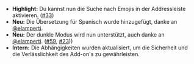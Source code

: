 * **Highlight:** Du kannst nun die Suche nach Emojis in der Addressleiste aktivieren. ([#33](https://github.com/rugk/awesome-emoji-picker/issues/33))
* **Neu:** Die Übersetzung für Spanisch wurde hinzugefügt, danke an [@elamperti](https://github.com/elamperti).
* **Neu:** Der dunkle Modus wird nun unterstützt, auch danke an [@elamperti](https://github.com/elamperti). ([#59](https://github.com/rugk/awesome-emoji-picker/issues/59), [#23](https://github.com/rugk/awesome-emoji-picker/issues/23)))
* **Intern:** Die Abhängigkeiten wurden aktualisiert, um die Sicherheit und die Verlässlichkeit des Add-on's zu gewährleisten.

